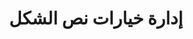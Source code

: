 ﻿---
title: إدارة خيارات نص الشكل
type: docs
weight: 200
url: /ar/java/managing-shape-text-options/
---
